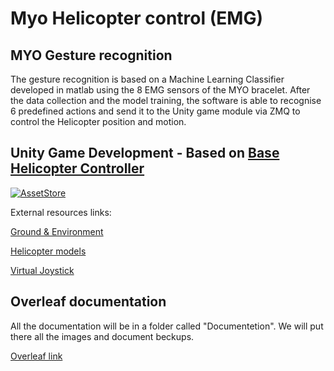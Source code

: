 # Myo Helicopter control (EMG)

## MYO Gesture recognition

The gesture recognition is based on a Machine Learning Classifier developed in matlab using the 8 EMG sensors of the MYO bracelet. After the data collection and the model training, the software is able to recognise 6 predefined actions and send it to the Unity game module via ZMQ to control the Helicopter position and motion.

## Unity Game Development - Based on [Base Helicopter Controller](https://github.com/suncube/Base-Helicopter-Controller)
[![AssetStore](https://img.shields.io/badge/-AssetStore-lightgrey.svg)](https://assetstore.unity.com/publishers/14506)

External resources links:

[Ground & Environment](https://assetstore.unity.com/packages/3d/vegetation/lowpoly-trees-and-rocks-88376)

[Helicopter models](https://assetstore.unity.com/packages/3d/vehicles/air/low-poly-helicopters-pack-free-121151)

[Virtual Joystick](https://assetstore.unity.com/packages/tools/input-management/simple-input-system-113033)


## Overleaf documentation
All the documentation will be in a folder called "Documentetion". We will put there all the images and document beckups.

[Overleaf link](https://www.overleaf.com/project/5df672929f011e00014a772e)

